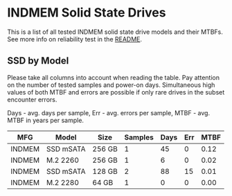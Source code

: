 INDMEM Solid State Drives
=========================

This is a list of all tested INDMEM solid state drive models and their MTBFs. See
more info on reliability test in the [README](https://github.com/bsdhw/SMART).

SSD by Model
------------

Please take all columns into account when reading the table. Pay attention on the
number of tested samples and power-on days. Simultaneous high values of both MTBF
and errors are possible if only rare drives in the subset encounter errors.

Days - avg. days per sample,
Err  - avg. errors per sample,
MTBF - avg. MTBF in years per sample.

| MFG       | Model              | Size   | Samples | Days  | Err   | MTBF |
|-----------|--------------------|--------|---------|-------|-------|------|
| INDMEM    | SSD mSATA          | 256 GB | 1       | 45    | 0     | 0.12   |
| INDMEM    | M.2 2260           | 256 GB | 1       | 6     | 0     | 0.02   |
| INDMEM    | SSD mSATA          | 128 GB | 2       | 88    | 15    | 0.01   |
| INDMEM    | M.2 2280           | 64 GB  | 1       | 0     | 0     | 0.00   |
